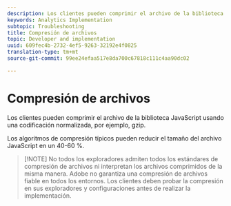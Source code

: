 ```yaml
---
description: Los clientes pueden comprimir el archivo de la biblioteca JavaScript usando una codificación normalizada, por ejemplo, gzip.
keywords: Analytics Implementation
subtopic: Troubleshooting
title: Compresión de archivos
topic: Developer and implementation
uuid: 609fec4b-2732-4ef5-9263-32192e4f0825
translation-type: tm+mt
source-git-commit: 99ee24efaa517e8da700c67818c111c4aa90dc02

---
```



# Compresión de archivos

Los clientes pueden comprimir el archivo de la biblioteca JavaScript usando una codificación normalizada, por ejemplo, gzip.

Los algoritmos de compresión típicos pueden reducir el tamaño del archivo JavaScript en un 40-60 %.

> [!NOTE] No todos los exploradores admiten todos los estándares de compresión de archivos ni interpretan los archivos comprimidos de la misma manera. Adobe no garantiza una compresión de archivos fiable en todos los entornos. Los clientes deben probar la compresión en sus exploradores y configuraciones antes de realizar la implementación.

